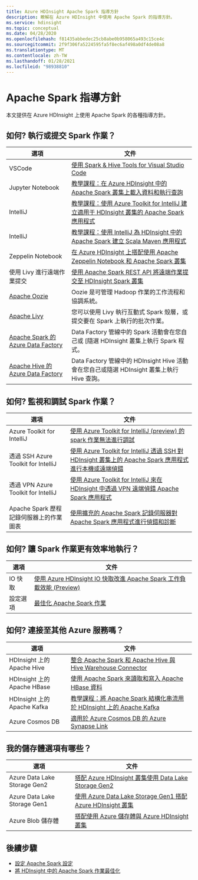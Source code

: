 ```yaml
---
title: Azure HDInsight Apache Spark 指導方針
description: 瞭解在 Azure HDInsight 中使用 Apache Spark 的指導方針。
ms.service: hdinsight
ms.topic: conceptual
ms.date: 04/28/2020
ms.openlocfilehash: f81435abbedec25cb8abe0b958065a493c15ce4c
ms.sourcegitcommit: 2f9f306fa5224595fa5f8ec6af498a0df4de08a8
ms.translationtype: MT
ms.contentlocale: zh-TW
ms.lasthandoff: 01/28/2021
ms.locfileid: "98938810"
---
```

# <a name="apache-spark-guidelines"></a>Apache Spark 指導方針

本文提供在 Azure HDInsight 上使用 Apache Spark 的各種指導方針。

## <a name="how-do-i-run-or-submit-spark-jobs"></a>如何? 執行或提交 Spark 作業？

| 選項 | 文件 |
|---|---|
| VSCode | [使用 Spark & Hive Tools for Visual Studio Code](../hdinsight-for-vscode.md) |
| Jupyter Notebook | [教學課程：在 Azure HDInsight 中的 Apache Spark 叢集上載入資料和執行查詢](./apache-spark-load-data-run-query.md) |
| IntelliJ | [教學課程：使用 Azure Toolkit for IntelliJ 建立適用于 HDInsight 叢集的 Apache Spark 應用程式](./apache-spark-intellij-tool-plugin.md) |
| IntelliJ | [教學課程：使用 IntelliJ 為 HDInsight 中的 Apache Spark 建立 Scala Maven 應用程式](./apache-spark-create-standalone-application.md) |
| Zeppelin Notebook | [在 Azure HDInsight 上搭配使用 Apache Zeppelin Notebook 和 Apache Spark 叢集](./apache-spark-zeppelin-notebook.md) |
| 使用 Livy 進行遠端作業提交 | [使用 Apache Spark REST API 將遠端作業提交至 HDInsight Spark 叢集](./apache-spark-livy-rest-interface.md) |
|[Apache Oozie](../hdinsight-use-oozie-linux-mac.md)|Oozie 是可管理 Hadoop 作業的工作流程和協調系統。|
|[Apache Livy](./apache-spark-livy-rest-interface.md)|您可以使用 Livy 執行互動式 Spark 殼層，或提交要在 Spark 上執行的批次作業。|
|[Apache Spark 的 Azure Data Factory](../../data-factory/transform-data-using-spark.md)|Data Factory 管線中的 Spark 活動會在您自己或 [隨選 HDInsight 叢集上執行 Spark 程式。|
|[Apache Hive 的 Azure Data Factory](../../data-factory/transform-data-using-hadoop-hive.md)|Data Factory 管線中的 HDInsight Hive 活動會在您自己或隨選 HDInsight 叢集上執行 Hive 查詢。|

## <a name="how-do-i-monitor-and-debug-spark-jobs"></a>如何? 監視和調試 Spark 作業？

| 選項 | 文件 |
|---|---|
| Azure Toolkit for IntelliJ | [使用 Azure Toolkit for IntelliJ (preview) 的 spark 作業無法進行調試 ](apache-spark-intellij-tool-failure-debug.md) |
| 透過 SSH Azure Toolkit for IntelliJ | [使用 Azure Toolkit for IntelliJ 透過 SSH 對 HDInsight 叢集上的 Apache Spark 應用程式進行本機或遠端偵錯](apache-spark-intellij-tool-debug-remotely-through-ssh.md) |
| 透過 VPN Azure Toolkit for IntelliJ | [使用 Azure Toolkit for IntelliJ 來在 HDInsight 中透過 VPN 遠端偵錯 Apache Spark 應用程式](apache-spark-intellij-tool-plugin-debug-jobs-remotely.md) |
| Apache Spark 歷程記錄伺服器上的作業圖表 | [使用擴充的 Apache Spark 記錄伺服器對 Apache Spark 應用程式進行偵錯和診斷](./apache-azure-spark-history-server.md) |

## <a name="how-do-i-make-my-spark-jobs-run-more-efficiently"></a>如何? 讓 Spark 作業更有效率地執行？

| 選項 | 文件 |
|---|---|
| IO 快取 | [使用 Azure HDInsight IO 快取改進 Apache Spark 工作負載效能 (Preview)](./apache-spark-improve-performance-iocache.md) |
| 設定選項 | [最佳化 Apache Spark 作業](./apache-spark-perf.md) |

## <a name="how-do-i-connect-to-other-azure-services"></a>如何? 連接至其他 Azure 服務嗎？

| 選項 | 文件 |
|---|---|
| HDInsight 上的 Apache Hive | [整合 Apache Spark 和 Apache Hive 與 Hive Warehouse Connector](../interactive-query/apache-hive-warehouse-connector.md) |
| HDInsight 上的 Apache HBase | [使用 Apache Spark 來讀取和寫入 Apache HBase 資料](../hdinsight-using-spark-query-hbase.md) |
| HDInsight 上的 Apache Kafka | [教學課程：將 Apache Spark 結構化串流用於 HDInsight 上的 Apache Kafka](../hdinsight-apache-kafka-spark-structured-streaming.md) |
| Azure Cosmos DB | [適用於 Azure Cosmos DB 的 Azure Synapse Link](../../cosmos-db/synapse-link.md) |

## <a name="what-are-my-storage-options"></a>我的儲存體選項有哪些？

| 選項 | 文件 |
|---|---|
| Azure Data Lake Storage Gen2 | [搭配 Azure HDInsight 叢集使用 Data Lake Storage Gen2](../hdinsight-hadoop-use-data-lake-storage-gen2.md) |
| Azure Data Lake Storage Gen1 | [使用 Azure Data Lake Storage Gen1 搭配 Azure HDInsight 叢集](../hdinsight-hadoop-use-data-lake-storage-gen1.md) |
| Azure Blob 儲存體 | [搭配使用 Azure 儲存體與 Azure HDInsight 叢集](../hdinsight-hadoop-use-blob-storage.md) |

## <a name="next-steps"></a>後續步驟

* [設定 Apache Spark 設定](apache-spark-settings.md)
* [將 HDInsight 中的 Apache Spark 作業最佳化](apache-spark-perf.md)
